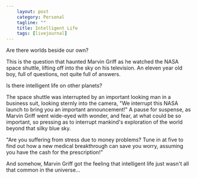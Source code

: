 ```yaml
---                                                 
    layout: post                                    
    category: Personal                              
    tagline: ""
    title: Intelligent Life
    tags: [livejournal]   
---
```


Are there worlds beside our own?

This is the question that haunted Marvin Griff as he watched the NASA space shuttle, lifting off into the sky on his television. An eleven year old boy, full of questions, not quite full of answers.

Is there intelligent life on other planets?

<!-- more -->

The space shuttle was interrupted by an important looking man in a business suit, looking sternly into the camera, "We interrupt this NASA launch to bring you an important announcement!" A pause for suspense, as Marvin Griff went wide-eyed with wonder, and fear, at what could be so important, so pressing as to interrupt mankind's exploration of the world beyond that silky blue sky.

"Are you suffering from stress due to money problems? Tune in at five to find out how a new medical breakthrough can save you worry, assuming you have the cash for the prescription!"

And somehow, Marvin Griff got the feeling that intelligent life just wasn't all that common in the universe...
